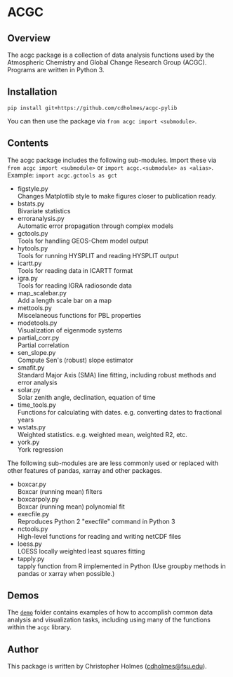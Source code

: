 # ACGC

## Overview
The acgc package is a collection of data analysis functions used by the Atmospheric Chemistry and Global Change Research Group (ACGC). Programs are written in Python 3.

## Installation

`pip install git+https://github.com/cdholmes/acgc-pylib`

You can then use the package via `from acgc import <submodule>`.

## Contents

The acgc package includes the following sub-modules. Import these via `from acgc import <submodule>` or `import acgc.<submodule> as <alias>`. Example: `import acgc.gctools as gct` 

- figstyle.py        
Changes Matplotlib style to make figures closer to publication ready. 
- bstats.py	        
Bivariate statistics
- erroranalysis.py    
Automatic error propagation through complex models
- gctools.py          
Tools for handling GEOS-Chem model output
- hytools.py	        
Tools for running HYSPLIT and reading HYSPLIT output
- icartt.py	        
Tools for reading data in ICARTT format
- igra.py		        
Tools for reading IGRA radiosonde data
- map_scalebar.py	        
Add a length scale bar on a map
- mettools.py	        
Miscelaneous functions for PBL properties
- modetools.py	    
Visualization of eigenmode systems
- partial_corr.py	    
Partial correlation
- sen_slope.py	    
Compute Sen's (robust) slope estimator
- smafit.py           
Standard Major Axis (SMA) line fitting, including robust methods and error analysis
- solar.py	        
Solar zenith angle, declination, equation of time
- time_tools.py       
Functions for calculating with dates. e.g. converting dates to fractional years
- wstats.py           
Weighted statistics. e.g. weighted mean, weighted R2, etc.
- york.py		        
York regression


The following sub-modules are are less commonly used or replaced with other features of pandas, xarray and other packages.
- boxcar.py           
Boxcar (running mean) filters
- boxcarpoly.py	    
Boxcar (running mean) polynomial fit
- execfile.py	        
Reproduces Python 2 "execfile" command in Python 3
- nctools.py          
High-level functions for reading and writing netCDF files
- loess.py	        
LOESS locally weighted least squares fitting
- tapply.py	        
tapply function from R implemented in Python (Use groupby methods in pandas or xarray when possible.)

## Demos
The [`demo`](./demo/) folder contains examples of how to accomplish common data analysis and visualization tasks, including using many of the functions within the `acgc` library.

## Author
This package is written by Christopher Holmes (cdholmes@fsu.edu).